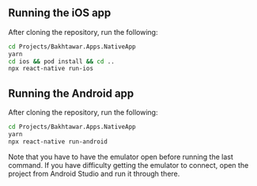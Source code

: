 ## Running the iOS app

After cloning the repository, run the following:

```sh
cd Projects/Bakhtawar.Apps.NativeApp
yarn
cd ios && pod install && cd ..
npx react-native run-ios
```

## Running the Android app

After cloning the repository, run the following:

```sh
cd Projects/Bakhtawar.Apps.NativeApp
yarn
npx react-native run-android
```

Note that you have to have the emulator open before running the last command. If you have difficulty getting the emulator to connect, open the project from Android Studio and run it through there.
